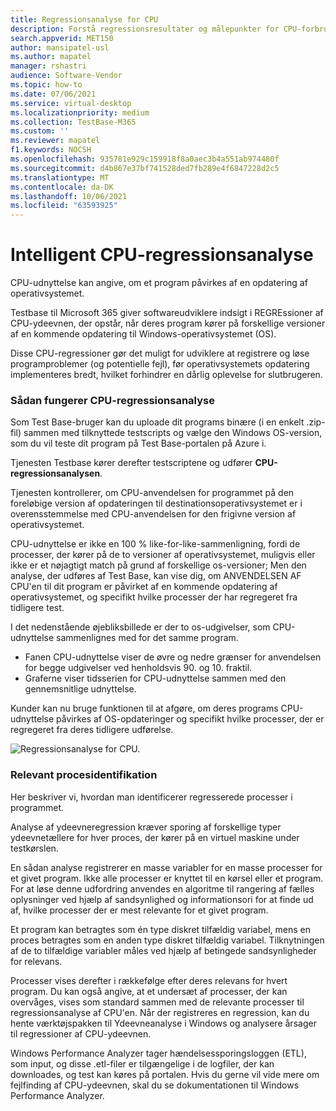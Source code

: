 ```yaml
---
title: Regressionsanalyse for CPU
description: Forstå regressionsresultater og målepunkter for CPU-forbrug
search.appverid: MET150
author: mansipatel-usl
ms.author: mapatel
manager: rshastri
audience: Software-Vendor
ms.topic: how-to
ms.date: 07/06/2021
ms.service: virtual-desktop
ms.localizationpriority: medium
ms.collection: TestBase-M365
ms.custom: ''
ms.reviewer: mapatel
f1.keywords: NOCSH
ms.openlocfilehash: 935781e929c159918f8a0aec3b4a551ab974480f
ms.sourcegitcommit: d4b867e37bf741528ded7fb289e4f6847228d2c5
ms.translationtype: MT
ms.contentlocale: da-DK
ms.lasthandoff: 10/06/2021
ms.locfileid: "63593925"
---
```

# <a name="intelligent-cpu-regression-analysis"></a>Intelligent CPU-regressionsanalyse

CPU-udnyttelse kan angive, om et program påvirkes af en opdatering af operativsystemet. 

Testbase til Microsoft 365 giver softwareudviklere indsigt i REGREssioner af CPU-ydeevnen, der opstår, når deres program kører på forskellige versioner af en kommende opdatering til Windows-operativsystemet (OS). 

Disse CPU-regressioner gør det muligt for udviklere at registrere og løse programproblemer (og potentielle fejl), før operativsystemets opdatering implementeres bredt, hvilket forhindrer en dårlig oplevelse for slutbrugeren.


### <a name="how-cpu-regression-analysis-works"></a>Sådan fungerer CPU-regressionsanalyse ###

Som Test Base-bruger kan du uploade dit programs binære (i en enkelt .zip-fil) sammen med tilknyttede testscripts og vælge den Windows OS-version, som du vil teste dit program på Test Base-portalen på Azure i. 

Tjenesten Testbase kører derefter testscriptene og udfører **CPU-regressionsanalysen**. 

Tjenesten kontrollerer, om CPU-anvendelsen for programmet på den foreløbige version af opdateringen til destinationsoperativsystemet er i overensstemmelse med CPU-anvendelsen for den frigivne version af operativsystemet. 

CPU-udnyttelse er ikke en 100 % like-for-like-sammenligning, fordi de processer, der kører på de to versioner af operativsystemet, muligvis eller ikke er et nøjagtigt match på grund af forskellige os-versioner; Men den analyse, der udføres af Test Base, kan vise dig, om ANVENDELSEN AF CPU'en til dit program er påvirket af en kommende opdatering af operativsystemet, og specifikt hvilke processer der har regregeret fra tidligere test.

I det nedenstående øjebliksbillede er der to os-udgivelser, som CPU-udnyttelse sammenlignes med for det samme program. 
-   Fanen CPU-udnyttelse viser de øvre og nedre grænser for anvendelsen for begge udgivelser ved henholdsvis 90. og 10. fraktil. 
-   Graferne viser tidsserien for CPU-udnyttelse sammen med den gennemsnitlige udnyttelse. 

Kunder kan nu bruge funktionen til at afgøre, om deres programs CPU-udnyttelse påvirkes af OS-opdateringer og specifikt hvilke processer, der er regregeret fra deres tidligere udførelse.


![Regressionsanalyse for CPU.](Media/cpu-regression-analysis.jpg)

### <a name="relevant-process-identification"></a>Relevant procesidentifikation ###

Her beskriver vi, hvordan man identificerer regresserede processer i programmet. 

Analyse af ydeevneregression kræver sporing af forskellige typer ydeevnetællere for hver proces, der kører på en virtuel maskine under testkørslen. 

En sådan analyse registrerer en masse variabler for en masse processer for et givet program. Ikke alle processer er knyttet til en kørsel eller et program. For at løse denne udfordring anvendes en algoritme til rangering af fælles oplysninger ved hjælp af sandsynlighed og informationsori for at finde ud af, hvilke processer der er mest relevante for et givet program. 

Et program kan betragtes som én type diskret tilfældig variabel, mens en proces betragtes som en anden type diskret tilfældig variabel. Tilknytningen af de to tilfældige variabler måles ved hjælp af betingede sandsynligheder for relevans. 

Processer vises derefter i rækkefølge efter deres relevans for hvert program. Du kan også angive, at et undersæt af processer, der kan overvåges, vises som standard sammen med de relevante processer til regressionsanalyse af CPU'en. Når der registreres en regression, kan du hente værktøjspakken til Ydeevneanalyse i Windows og analysere årsager til regressioner af CPU-ydeevnen. 

Windows Performance Analyzer tager hændelsessporingsloggen (ETL), som input, og disse .etl-filer er tilgængelige i de logfiler, der kan downloades, og test kan køres på portalen. Hvis du gerne vil vide mere om fejlfinding af CPU-ydeevnen, skal du se dokumentationen til Windows Performance Analyzer.

